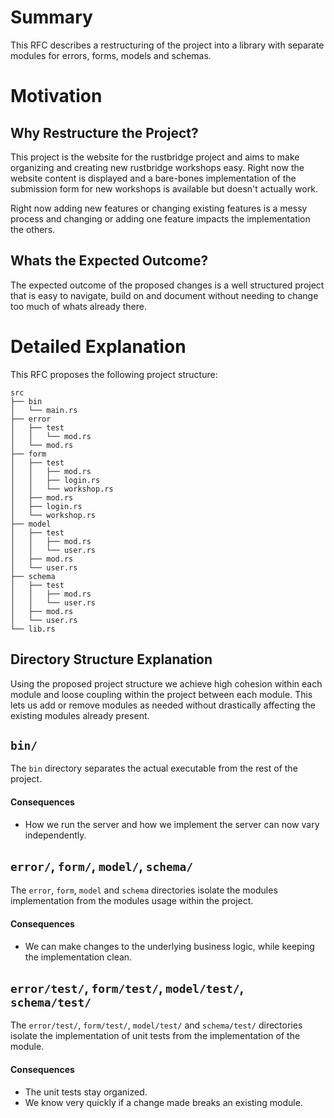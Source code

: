 # Summary
[summary]: #summary

This RFC describes a restructuring of the project into a library with separate modules for errors, forms,
models and schemas.   

# Motivation
[motivation]: #motivation

## Why Restructure the Project?
This project is the website for the rustbridge project and aims to make
organizing and creating new rustbridge workshops easy.  Right now the website
content is displayed and a bare-bones implementation of the submission form for
new workshops is available but doesn't actually work.  

Right now adding new features or changing existing features is a messy process
and changing or adding one feature impacts the implementation the others.  

## Whats the Expected Outcome?
The expected outcome of the proposed changes is a well structured project that
is easy to navigate, build on and document without needing to change too much of
whats already there.  

# Detailed Explanation
[detailed-explaination]: #detail-explaination

This RFC proposes the following project structure:
```
src
├── bin
│   └── main.rs
├── error
│   ├── test
│   │   └── mod.rs
│   └── mod.rs
├── form
│   ├── test
│   │   ├── mod.rs
│   │   ├── login.rs
│   │   └── workshop.rs
│   ├── mod.rs
│   ├── login.rs
│   └── workshop.rs
├── model
│   ├── test
│   │   ├── mod.rs
│   │   └── user.rs
│   ├── mod.rs
│   └── user.rs
├── schema
│   ├── test
│   │   ├── mod.rs
│   │   └── user.rs
│   ├── mod.rs
│   └── user.rs
└── lib.rs

```

## Directory Structure Explanation
Using the proposed project structure we achieve high cohesion within each module
and loose coupling within the project between each module.  This lets us add or
remove modules as needed without drastically affecting the existing modules
already present.  

## `bin/`
The `bin` directory separates the actual executable from the rest of the
project.   

#### Consequences
+ How we run the server and how we implement the server can now vary
  independently.

## `error/`, `form/`, `model/`, `schema/`
The `error`, `form`, `model` and `schema` directories isolate the modules
implementation from the modules usage within the project.  

#### Consequences
+ We can make changes to the underlying business logic, while keeping the
  implementation clean.  

## `error/test/`, `form/test/`, `model/test/`, `schema/test/` 
The `error/test/`, `form/test/`, `model/test/` and `schema/test/` directories
isolate the implementation of unit tests from the implementation of the
module.

#### Consequences
+ The unit tests stay organized.
+ We know very quickly if a change made breaks an existing module.  
